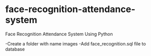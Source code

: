 # face-recognition-attendance-system
Face Recognition Attendance System Using Python

-Create a folder with name images
-Add face_recognition.sql file to database
